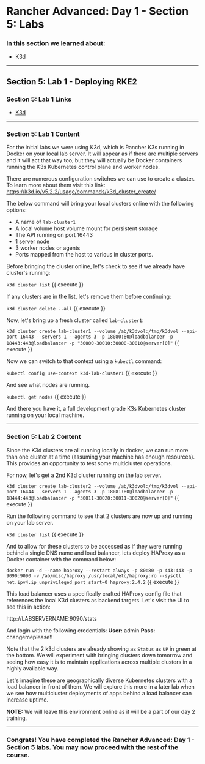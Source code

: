 # Rancher Advanced: Day 1 - Section 5: Labs

### In this section we learned about:

* K3d

____

## Section 5: Lab 1 - Deploying RKE2

### Section 5: Lab 1 Links

* [K3d](https://k3d.io/)

____

### Section 5: Lab 1 Content

For the initial labs we were using K3d, which is Rancher K3s running in Docker on your local lab server. It will appear as if there are multiple servers and it will act that way too, but they will actually be Docker containers running the K3s Kubernetes control plane and worker nodes.

There are numerous configuration switches we can use to create a cluster. To learn more about them visit this link: https://k3d.io/v5.2.2/usage/commands/k3d_cluster_create/

The below command will bring your local clusters online with the following options:

* A name of `lab-cluster1`
* A local volume host volume mount for persistent storage
* The API running on port 16443
* 1 server node
* 3 worker nodes or agents
* Ports mapped from the host to various in cluster ports.

Before bringing the cluster online, let's check to see if we already have cluster's running:

`k3d cluster list` {{ execute }}

If any clusters are in the list, let's remove them before continuing:

`k3d cluster delete --all` {{ execute }}

Now, let's bring up a fresh cluster called `lab-cluster1`:

`k3d cluster create lab-cluster1 --volume /ab/k3dvol:/tmp/k3dvol --api-port 16443 --servers 1 --agents 3 -p 18080:80@loadbalancer -p 18443:443@loadbalancer -p "30000-30010:30000-30010@server[0]"` {{ execute }}

Now we can switch to that context using a `kubectl` command:

`kubectl config use-context k3d-lab-cluster1` {{ execute }}

And see what nodes are running.

`kubectl get nodes` {{ execute }}

And there you have it, a full development grade K3s Kubernetes cluster running on your local machine.

____

### Section 5: Lab 2 Content

Since the K3d clusters are all running locally in docker, we can run more than one cluster at a time (assuming your machine has enough resources). This provides an opportunity to test some multicluster operations.

For now, let's get a 2nd K3d cluster running on the lab server.

`k3d cluster create lab-cluster2 --volume /ab/k3dvol:/tmp/k3dvol --api-port 16444 --servers 1 --agents 3 -p 18081:80@loadbalancer -p 18444:443@loadbalancer -p "30011-30020:30011-30020@server[0]"` {{ execute }}

Run the following command to see that 2 clusters are now up and running on your lab server.

`k3d cluster list` {{ execute }}

And to allow for these clusters to be accessed as if they were running behind a single DNS name and load balancer, lets deploy HAProxy as a Docker container with the command below:

`docker run -d --name haproxy --restart always -p 80:80 -p 443:443 -p 9090:9090 -v /ab/misc/haproxy:/usr/local/etc/haproxy:ro --sysctl net.ipv4.ip_unprivileged_port_start=0 haproxy:2.4.2` {{ execute }}

This load balancer uses a specifically crafted HAProxy config file that references the local K3d clusters as backend targets. Let's visit the UI to see this in action:

http://LABSERVERNAME:9090/stats

And login with the following credentials:
**User:** admin
**Pass:** changemeplease!!

Note that the 2 k3d clusters are already showing as `Status` as `UP` in green at the bottom. We will experiment with bringing clusters down tomorrow and seeing how easy it is to maintain applications across multiple clusters in a highly available way.

Let's imagine these are geographically diverse Kubernetes clusters with a load balancer in front of them. We will explore this more in a later lab when we see how multicluster deployments of apps behind a load balancer can increase uptime.

**NOTE:** We will leave this environment online as it will be a part of our day 2 training.

____

### Congrats! You have completed the Rancher Advanced: Day 1 - Section 5 labs. You may now proceed with the rest of the course.
